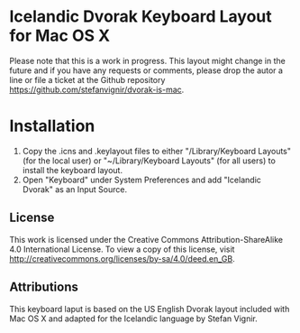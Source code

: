 # Icelandic Dvorak Keyboard Layout for Mac OS X

Please note that this is a work in progress. This layout might change in the future and if you have any requests or comments, please drop the autor a line or file a ticket at the Github repository https://github.com/stefanvignir/dvorak-is-mac.

# Installation
1. Copy the .icns and .keylayout files to either "/Library/Keyboard Layouts" (for the local user) or "~/Library/Keyboard Layouts" (for all users) to install the keyboard layout.
2. Open "Keyboard" under System Preferences and add "Icelandic Dvorak" as an Input Source.

## License
This work is licensed under the Creative Commons Attribution-ShareAlike 4.0 International License. To view a copy of this license, visit http://creativecommons.org/licenses/by-sa/4.0/deed.en_GB.

## Attributions
This keyboard laput is based on the US English Dvorak layout included with Mac OS X and adapted for the Icelandic language by Stefan Vignir.
